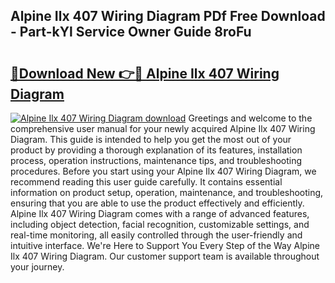 ## Alpine Ilx 407 Wiring Diagram PDf Free Download - Part-kYl Service Owner Guide 8roFu

# <h2><a href="http://dft5x6n.blite.top/?on=Alpine+Ilx+407+Wiring+Diagram">🔗Download New 👉🔴 Alpine Ilx 407 Wiring Diagram</a></h2>

[![Alpine Ilx 407 Wiring Diagram download](https://i.imgur.com/lujVjoI.png)](http://dft5x6n.blite.top/?on=Alpine+Ilx+407+Wiring+Diagram)
Greetings and welcome to the comprehensive user manual for your newly acquired Alpine Ilx 407 Wiring Diagram. This guide is intended to help you get the most out of your product by providing a thorough explanation of its features, installation process, operation instructions, maintenance tips, and troubleshooting procedures. Before you start using your Alpine Ilx 407 Wiring Diagram, we recommend reading this user guide carefully. It contains essential information on product setup, operation, maintenance, and troubleshooting, ensuring that you are able to use the product effectively and efficiently. Alpine Ilx 407 Wiring Diagram comes with a range of advanced features, including object detection, facial recognition, customizable settings, and real-time monitoring, all easily controlled through the user-friendly and intuitive interface. We're Here to Support You Every Step of the Way Alpine Ilx 407 Wiring Diagram. Our customer support team is available throughout your journey.
